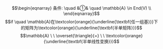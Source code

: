 $$\begin{eqnarray}
条件: \quad
&①& \quad  \mathbb{A} \in End(V) \\
\end{eqnarray}$$
$$if \quad \mathbb{A}在\textcolor{orange}{\underline{\textbf{任一组基}}}下的矩阵为\textcolor{orange}{\underline{\textbf{半单矩阵}}}$$
$$\mathbb{A}  \ \  \overset{\triangle}{=} \ \ \textcolor{orange}{\underline{\textbf{半单线性变换}}}$$